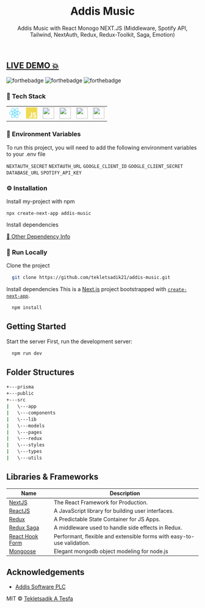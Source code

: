 <div align="center">
  
  <h1>Addis Music</h1>
  
  <p>
  Addis Music with React Monogo NEXT.JS (Middleware, Spotify API, Tailwind, NextAuth,  Redux, Redux-Toolkit, Saga, Emotion)
  </p>
</div>

<br />

## <a href="https://addis-music-sigma.vercel.app/" target="_blank">LIVE DEMO 💥</a>

![forthebadge](https://forthebadge.com/images/badges/built-with-love.svg)
![forthebadge](https://forthebadge.com/images/badges/for-you.svg)
![forthebadge](https://forthebadge.com/images/badges/powered-by-coffee.svg)

### :space_invader: Tech Stack

<table>
    <tr>
        <td>
<a href="#"><img src="https://raw.githubusercontent.com/devicons/devicon/master/icons/react/react-original.svg" alt="" width="30" height="30" /></a>
        </td>
                        <td>
<a href="#"><img src="https://raw.githubusercontent.com/devicons/devicon/master/icons/javascript/javascript-plain.svg" alt="Google" width="30" height="30" /></a>
        </td>
                        <td>
<a href="#"><img src="https://user-images.githubusercontent.com/99184393/180462270-ea4a249c-627c-4479-9431-5c3fd25454c4.png" alt="" width="30" height="30" /></a>
        </td>
                        <td>
<a href="#"><img src="https://raw.githubusercontent.com/atulmy/oauth/master/web/public/images/social/google.svg" alt="" width="30" height="30" /></a>
        </td>
                                <td>
<a href="#"><img src="https://raw.githubusercontent.com/atulmy/oauth/master/web/public/images/tech/github.svg" alt="" width="30" height="30" /></a>
        </td>
                                <td>
<a href="#"><img src="https://raw.githubusercontent.com/atulmy/oauth/master/web/public/images/other/spotify.svg" alt="" width="30" height="30" /></a>
        </td>
    </tr>
</table>

<!-- Env Variables -->

### :key: Environment Variables

To run this project, you will need to add the following environment variables to your .env file

`NEXTAUTH_SECRET`
`NEXTAUTH_URL`
`GOOGLE_CLIENT_ID`
`GOOGLE_CLIENT_SECRET`
`DATABASE_URL`
`SPOTIFY_API_KEY`

### :gear: Installation

Install my-project with npm

```
npx create-next-app addis-music
```

Install dependencies

<a href="https://github.com/tekletsadik21/addis-music/blob/master/package.json" target="_blank">🔶 Other Dependency Info</a>

<!-- Run Locally -->

### :running: Run Locally

Clone the project

```bash
  git clone https://github.com/tekletsadik21/addis-music.git
```

Install dependencies
This is a [Next.js](https://nextjs.org/) project bootstrapped with [`create-next-app`](https://github.com/vercel/next.js/tree/canary/packages/create-next-app).

```bash
  npm install
```

## Getting Started

Start the server
First, run the development server:

```bash
  npm run dev
```

## Folder Structures

```bash
+---prisma
+---public
+---src
|   \---app
|   \---components
|   \---lib
|   \---models
|   \---pages
|   \---redux
|   \---styles
|   \---types
|   \---utils
```

## Libraries & Frameworks

| Name                                            | Description                                                            |
| ----------------------------------------------- | ---------------------------------------------------------------------- |
| [NextJS](https://nextjs.org/)                   | The React Framework for Production.                                    |
| [ReactJS](https://reactjs.org/)                 | A JavaScript library for building user interfaces.                     |
| [Redux](https://redux.js.org/)                  | A Predictable State Container for JS Apps.                             |
| [Redux Saga](https://redux-saga.js.org/)        | A middleware used to handle side effects in Redux.                     |
| [React Hook Form](https://react-hook-form.com/) | Performant, flexible and extensible forms with easy-to-use validation. |
| [Mongoose](https://mongoosejs.com/)             | Elegant mongodb object modeling for node.js                            |

## Acknowledgements

- [Addis Software PLC](https://addissoftware.com/)

MIT © [Tekletsadik A Tesfa](https://github.com/tekletsadik21)
